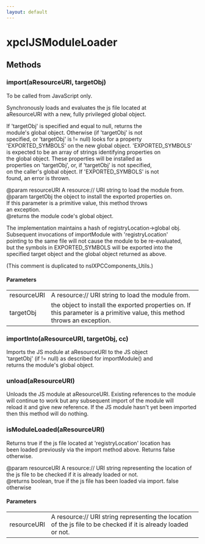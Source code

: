 ```yaml
---
layout: default
---
```


# xpcIJSModuleLoader #

## Methods ##

### import(aResourceURI, targetObj) ###
  
To be called from JavaScript only.  
  
Synchronously loads and evaluates the js file located at  
aResourceURI with a new, fully privileged global object.  
  
If 'targetObj' is specified and equal to null, returns the  
module's global object. Otherwise (if 'targetObj' is not  
specified, or 'targetObj' is != null) looks for a property  
'EXPORTED_SYMBOLS' on the new global object. 'EXPORTED_SYMBOLS'  
is expected to be an array of strings identifying properties on  
the global object.  These properties will be installed as  
properties on 'targetObj', or, if 'targetObj' is not specified,  
on the caller's global object. If 'EXPORTED_SYMBOLS' is not  
found, an error is thrown.  
  
@param resourceURI A resource:// URI string to load the module from.  
@param targetObj  the object to install the exported properties on.  
       If this parameter is a primitive value, this method throws  
       an exception.  
@returns the module code's global object.  
  
The implementation maintains a hash of registryLocation->global obj.  
Subsequent invocations of importModule with 'registryLocation'  
pointing to the same file will not cause the module to be re-evaluated,  
but the symbols in EXPORTED_SYMBOLS will be exported into the  
specified target object and the global object returned as above.  
  
(This comment is duplicated to nsIXPCComponents_Utils.)  
  

#### Parameters ####

<table>

<tr>
<td>resourceURI</td>
<td>A resource:// URI string to load the module from.  
</td>
</tr>

<tr>
<td>targetObj</td>
<td>the object to install the exported properties on.  
       If this parameter is a primitive value, this method throws  
       an exception.  
</td>
</tr>

</table>

### importInto(aResourceURI, targetObj, cc) ###
  
Imports the JS module at aResourceURI to the JS object  
'targetObj' (if != null) as described for importModule() and  
returns the module's global object.  
  

### unload(aResourceURI) ###
  
Unloads the JS module at aResourceURI. Existing references to the module  
will continue to work but any subsequent import of the module will  
reload it and give new reference. If the JS module hasn't yet been imported  
then this method will do nothing.  
  

### isModuleLoaded(aResourceURI) ###
  
Returns true if the js file located at 'registryLocation' location has  
been loaded previously via the import method above. Returns false  
otherwise.  
  
@param resourceURI A resource:// URI string representing the location of  
       the js file to be checked if it is already loaded or not.  
@returns boolean, true if the js file has been loaded via import. false  
         otherwise  
  

#### Parameters ####

<table>

<tr>
<td>resourceURI</td>
<td>A resource:// URI string representing the location of  
       the js file to be checked if it is already loaded or not.  
</td>
</tr>

</table>
